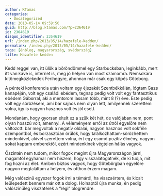 ```yaml
---
author: KTamas
categories:
  - Uncategorized
date: 2013-05-14 09:59:50
guid: http://blog.ktamas.com/?p=2364619
id: 2364619
disqus_identifier: 2364619
url: /index.php/2013/05/14/hazafele-kedden/
permalink: /index.php/2013/05/14/hazafele-kedden/
tags: [énblog, magyarország, svédország]
title: Hazafele kedden
---
```


Kedd reggel van, itt ülök a bőröndömmel egy Starbucksban, leginkább, mert itt van kávé is, internet is, meg jó helyen van most számomra. Nemsokára kitömegközlekedek Ferihegyre, ahonnan már csak egy köpés Göteborg.

A pénteki konferencia után voltam egy éjszakát Szentbékkálán, lógtam Gazs kanapéján, volt egy családi ebédem, tegnap pedig volt volt egy fantasztikus ebédem Gáborral, aki a mentorom lassam több, mint 8 (?) éve. Este pedig volt egy sörözésem, ami bár sajnos nem olyan lett, amilyennek szerettem volna, így is nagyon hasznos volt és jól esett.

Mondanám, hogy gyorsan eltelt ez a szűk két hét, de valójában nem, pont olyan hosszú volt, amennyi. A véleményem erről az útról egyelőre nem változott: bár megvoltak a negatív oldalai, nagyon hasznos volt sokféle szempontbol, és borzasztóan örülök, hogy találkozhattam-sörözhettem mindenkivel, akivel szerettem volna, ért egy csomó pozitív élmény, nagyon sokat kaptam emberektől, ezért mindenkinek végtelen hálás vagyok.

Őszintén nem tudom, mikor fogok megint újra Magyarországon járni, magamtól egyhamar nem hiszem, hogy visszalátogatnék, de ki tudja, mit fog hozni az élet. Amiben biztos vagyok, hogy Götebörgban egyelőre nagyon megtaláltam a helyem, és otthon érzem magam.

Még valószínű egyszer fogok írni a témáról, ha visszaértem, és kicsit leülepedett bennem már ott a dolog. Holnaptól újra munka, én pedig valószínűleg visszatérek a &#8220;régi&#8221; blogrendre.

